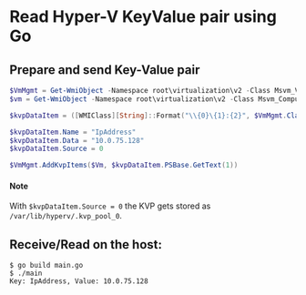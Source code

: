Read Hyper-V KeyValue pair using Go
===================================


## Prepare and send Key-Value pair
```powershell
$VmMgmt = Get-WmiObject -Namespace root\virtualization\v2 -Class Msvm_VirtualSystemManagementService  
$vm = Get-WmiObject -Namespace root\virtualization\v2 -Class Msvm_ComputerSystem -Filter {ElementName = 'minishift'}

$kvpDataItem = ([WMIClass][String]::Format("\\{0}\{1}:{2}", $VmMgmt.ClassPath.Server, $VmMgmt.ClassPath.NamespacePath, "Msvm_KvpExchangeDataItem")).CreateInstance()

$kvpDataItem.Name = "IpAddress"
$kvpDataItem.Data = "10.0.75.128"
$kvpDataItem.Source = 0

$VmMgmt.AddKvpItems($Vm, $kvpDataItem.PSBase.GetText(1))
```

#### Note
With `$kvpDataItem.Source = 0` the KVP gets stored as `/var/lib/hyperv/.kvp_pool_0`.


## Receive/Read on the host:
```
$ go build main.go
$ ./main
Key: IpAddress, Value: 10.0.75.128
```
